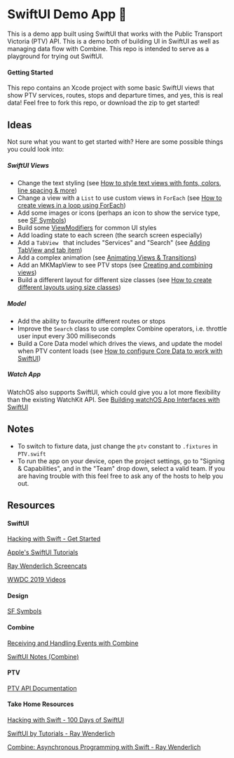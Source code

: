 # SwiftUI Demo App 🥳

This is a demo app built using SwiftUI that works with the Public Transport Victoria (PTV) API. This is a demo both of building UI in SwiftUI as well as managing data flow with Combine. This repo is intended to serve as a playground for trying out SwiftUI.

#### Getting Started

This repo contains an Xcode project with some basic SwiftUI views that show PTV services, routes, stops and departure times, and yes, this is real data! Feel free to fork this repo, or download the zip to get started!

## Ideas
Not sure what you want to get started with? Here are some possible things you could look into:

##### SwiftUI Views
- Change the text styling (see [How to style text views with fonts, colors, line spacing & more](https://www.hackingwithswift.com/quick-start/swiftui/how-to-style-text-views-with-fonts-colors-line-spacing-and-more))
- Change a view with a `List` to use custom views in `ForEach` (see [How to create views in a loop using ForEach](https://www.hackingwithswift.com/quick-start/swiftui/how-to-create-views-in-a-loop-using-foreach))
- Add some images or icons (perhaps an icon to show the service type, see [SF Symbols](https://developer.apple.com/design/))
- Build some [ViewModifiers](https://www.hackingwithswift.com/quick-start/swiftui/how-to-create-custom-modifiers) for common UI styles
- Add loading state to each screen (the search screen especially)
- Add a `TabView ` that includes "Services" and "Search" (see [Adding TabView and tab item](https://www.hackingwithswift.com/quick-start/swiftui/adding-tabview-and-tabitem))
- Add a complex animation (see [Animating Views & Transitions](https://developer.apple.com/tutorials/swiftui/animating-views-and-transitions))
- Add an MKMapView to see PTV stops (see [Creating and combining views](https://developer.apple.com/tutorials/swiftui/creating-and-combining-views))
- Build a different layout for different size classes (see [How to create different layouts using size classes](https://www.hackingwithswift.com/quick-start/swiftui/how-to-create-different-layouts-using-size-classes))

##### Model
- Add the ability to favourite different routes or stops
- Improve the `Search` class to use complex Combine operators, i.e. throttle user input every 300 milliseconds
- Build a Core Data model which drives the views, and update the model when PTV content loads (see [How to configure Core Data to work with SwiftUI](https://www.hackingwithswift.com/quick-start/swiftui/how-to-configure-core-data-to-work-with-swiftui))

##### Watch App
WatchOS also supports SwiftUI, which could give you a lot more flexibility than the existing WatchKit API. See [Building watchOS App Interfaces with SwiftUI](https://developer.apple.com/documentation/watchkit/building_watchos_app_interfaces_with_swiftui)

## Notes
- To switch to fixture data, just change the `ptv` constant to `.fixtures` in `PTV.swift`
- To run the app on your device, open the project settings, go to "Signing & Capabilities", and in the "Team" drop down, select a valid team. If you are having trouble with this feel free to ask any of the hosts to help you out.

## Resources

#### SwiftUI

[Hacking with Swift - Get Started](https://www.hackingwithswift.com/quick-start/swiftui)

[Apple's SwiftUI Tutorials](https://developer.apple.com/tutorials/swiftui/tutorials)

[Ray Wenderlich Screencats](https://www.raywenderlich.com/ios/videos)

[WWDC 2019 Videos](https://developer.apple.com/videos/wwdc2019/)

#### Design

[SF Symbols](https://developer.apple.com/design/)

#### Combine

[Receiving and Handling Events with Combine](https://developer.apple.com/documentation/combine/receiving_and_handling_events_with_combine)

[SwiftUI Notes (Combine)](https://heckj.github.io/swiftui-notes/)

#### PTV

[PTV API Documentation](https://timetableapi.ptv.vic.gov.au/swagger/ui/index#!/Routes/Routes_OneOrMoreRoutes)

#### Take Home Resources

[Hacking with Swift - 100 Days of SwiftUI](https://www.hackingwithswift.com/100/swiftui)

[SwiftUI by Tutorials - Ray Wenderlich](https://store.raywenderlich.com/products/swiftui-by-tutorials)

[Combine: Asynchronous Programming with Swift - Ray Wenderlich](https://store.raywenderlich.com/products/combine-asynchronous-programming-with-swift)




